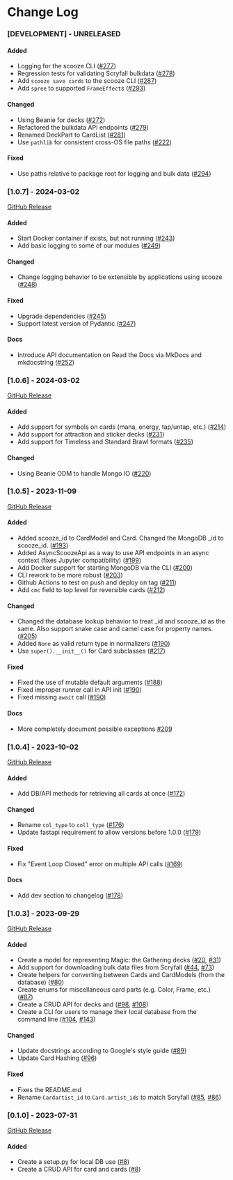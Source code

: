 # Change Log

### [DEVELOPMENT] - UNRELEASED

#### Added

- Logging for the scooze CLI ([#277](https://github.com/arcavios/scooze/pull/277))
- Regression tests for validating Scryfall bulkdata ([#278](https://github.com/arcavios/scooze/pull/278))
- Add `scooze save cards` to the scooze CLI ([#287](https://github.com/arcavios/scooze/pull/287))
- Add `spree` to supported `FrameEffect`s ([#293](https://github.com/arcavios/scooze/pull/293))

#### Changed

- Using Beanie for decks ([#272](https://github.com/arcavios/scooze/pull/272))
- Refactored the bulkdata API endpoints ([#279](https://github.com/arcavios/scooze/pull/279))
- Renamed DeckPart to CardList ([#281](https://github.com/arcavios/scooze/pull/281))
- Use `pathlib` for consistent cross-OS file paths ([#222](https://github.com/arcavios/scooze/pull/222))

#### Fixed

- Use paths relative to package root for logging and bulk data ([#294](https://github.com/arcavios/scooze/pull/294))

### [1.0.7] - 2024-03-02

[GitHub Release](https://github.com/arcavios/scooze/releases/tag/v1.0.7)

#### Added

- Start Docker container if exists, but not running ([#243](https://github.com/arcavios/scooze/pull/243))
- Add basic logging to some of our modules ([#249](https://github.com/arcavios/scooze/pull/249))

#### Changed

- Change logging behavior to be extensible by applications using scooze ([#248](https://github.com/arcavios/scooze/pull/248))

#### Fixed

- Upgrade dependencies ([#245](https://github.com/arcavios/scooze/pull/245))
- Support latest version of Pydantic ([#247](https://github.com/arcavios/scooze/pull/247))

#### Docs

- Introduce API documentation on Read the Docs via MkDocs and mkdocstring ([#252](https://github.com/arcavios/scooze/pull/252))


### [1.0.6] - 2024-03-02

[GitHub Release](https://github.com/arcavios/scooze/releases/tag/v1.0.6)

#### Added

- Add support for symbols on cards (mana, energy, tap/untap, etc.) ([#214](https://github.com/arcavios/scooze/pull/214))
- Add support for attraction and sticker decks ([#231](https://github.com/arcavios/scooze/pull/231))
- Add support for Timeless and Standard Brawl formats ([#235](https://github.com/arcavios/scooze/pull/235))

#### Changed

- Using Beanie ODM to handle Mongo IO ([#220](https://github.com/arcavios/scooze/pull/220))


### [1.0.5] - 2023-11-09

[GitHub Release](https://github.com/arcavios/scooze/releases/tag/v1.0.5)

#### Added

- Added scooze_id to CardModel and Card. Changed the MongoDB _id to scooze_id. ([#193](https://github.com/arcavios/scooze/pull/193))
- Added AsyncScoozeApi as a way to use API endpoints in an async context (fixes Jupyter compatibility) ([#199](https://github.com/arcavios/scooze/pull/199))
- Add Docker support for starting MongoDB via the CLI ([#200](https://github.com/arcavios/scooze/pull/200))
- CLI rework to be more robust ([#203](https://github.com/arcavios/scooze/pull/203))
- Github Actions to test on push and deploy on tag ([#211](https://github.com/arcavios/scooze/pull/211))
- Add `cmc` field to top level for reversible cards ([#212](https://github.com/arcavios/scooze/pull/212))

#### Changed

- Changed the database lookup behavior to treat _id and scooze_id as the same. Also support snake case and camel case for property names. ([#205](https://github.com/arcavios/scooze/pull/205))
- Added `None` as valid return type in normalizers ([#190](https://github.com/arcavios/scooze/pull/190))
- Use `super().__init__()` for Card subclasses ([#217](https://github.com/arcavios/scooze/pull/217))

#### Fixed

- Fixed the use of mutable default arguments ([#188](https://github.com/arcavios/scooze/pull/188))
- Fixed improper runner call in API init ([#190](https://github.com/arcavios/scooze/pull/190))
- Fixed missing `await` call ([#190](https://github.com/arcavios/scooze/pull/190))

#### Docs

- More completely document possible exceptions [#209](https://github.com/arcavios/scooze/pull/209)


### [1.0.4] - 2023-10-02

[GitHub Release](https://github.com/arcavios/scooze/releases/tag/v1.0.4)

#### Added

- Add DB/API methods for retrieving all cards at once ([#172](https://github.com/arcavios/scooze/pull/172))

#### Changed

- Rename `col_type` to `coll_type` ([#176](https://github.com/arcavios/scooze/pull/176))
- Update fastapi requirement to allow versions before 1.0.0 ([#179](https://github.com/arcavios/scooze/pull/179))

#### Fixed

- Fix "Event Loop Closed" error on multiple API calls ([#169](https://github.com/arcavios/scooze/pull/169))

#### Docs

- Add dev section to changelog ([#178](https://github.com/arcavios/scooze/pull/178))


### [1.0.3] - 2023-09-29

[GitHub Release](https://github.com/arcavios/scooze/releases/tag/v1.0.3)

#### Added

- Create a model for representing Magic: the Gathering decks ([#20](https://github.com/arcavios/scooze/pull/20), [#31](https://github.com/arcavios/scooze/pull/31))
- Add support for downloading bulk data files from Scryfall ([#44](https://github.com/arcavios/scooze/pull/44), [#73](https://github.com/arcavios/scooze/pull/73))
- Create helpers for converting between Cards and CardModels (from the database) ([#80](https://github.com/arcavios/scooze/pull/80))
- Create enums for miscellaneous card parts (e.g. Color, Frame, etc.) ([#87](https://github.com/arcavios/scooze/pull/87))
- Create a CRUD API for decks and ([#98](https://github.com/arcavios/scooze/pull/98), [#108](https://github.com/arcavios/scooze/pull/108))
- Create a CLI for users to manage their local database from the command line ([#104](https://github.com/arcavios/scooze/pull/104), [#143](https://github.com/arcavios/scooze/pull/143))

#### Changed

- Update docstrings according to Google's style guide ([#89](https://github.com/arcavios/scooze/pull/89))
- Update Card Hashing ([#96](https://github.com/arcavios/scooze/pull/96))

#### Fixed

- Fixes the README.md
- Rename `Cardartist_id` to `Card.artist_ids` to match Scryfall ([#85](https://github.com/arcavios/scooze/pull/85), [#86](https://github.com/arcavios/scooze/pull/86))


### [0.1.0] - 2023-07-31

[GitHub Release](https://github.com/arcavios/scooze/releases/tag/v0.1.0)

#### Added

- Create a setup.py for local DB use ([#8](https://github.com/arcavios/scooze/pull/8))
- Create a CRUD API for card and cards ([#8](https://github.com/arcavios/scooze/pull/8))
